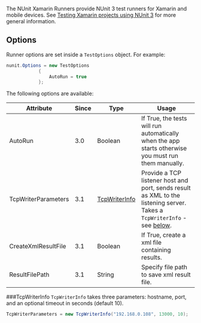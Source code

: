 The NUnit Xamarin Runners provide NUnit 3 test runners for Xamarin and mobile devices. See [Testing Xamarin projects using NUnit 3](http://www.alteridem.net/2015/12/21/testing-xamarin-projects-using-nunit-3/) for more general information.

## Options

Runner options are set inside a `TestOptions` object. For example:

```C#
nunit.Options = new TestOptions
            {
                AutoRun = true
            };
```

The following options are available: 

|   Attribute         | Since | Type                            | Usage| 
|---------------------|-------|---------------------------------|------|
| AutoRun             | 3.0   | Boolean                         | If True, the tests will run automatically when the app starts otherwise you must run them manually.   |
| TcpWriterParameters | 3.1   | [TcpWriterInfo](#tcpwriterinfo) | Provide a TCP listener host and port, sends result as XML to the listening server. Takes a `TcpWriterInfo` - see [below](#tcpwriterinfo). |
| CreateXmlResultFile | 3.1   | Boolean                         | If True, create a xml file containing results.  |
| ResultFilePath      | 3.1   | String                          | Specify file path to save xml result file.      |

###TcpWriterInfo
`TcpWriterInfo` takes three parameters: hostname, port, and an optional timeout in seconds (default 10).

```C#
TcpWriterParameters = new TcpWriterInfo("192.168.0.108", 13000, 10);
```